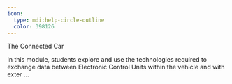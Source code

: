 ```yaml
---
icon:
  type: mdi:help-circle-outline
  color: 398126
---
```

The Connected Car

In this module, students explore and use the technologies required to exchange data between Electronic Control Units within the vehicle and with exter ... 

